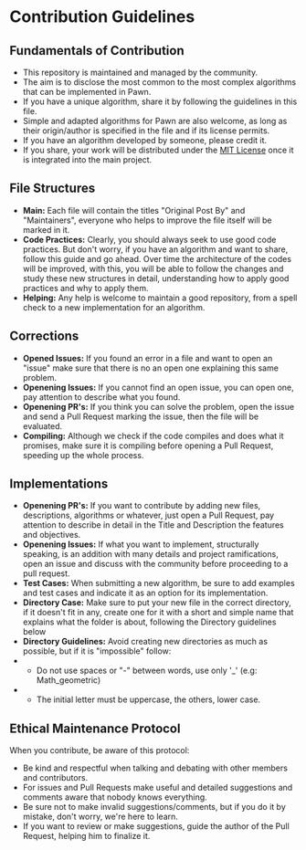 # Contribution Guidelines

## Fundamentals of Contribution

- This repository is maintained and managed by the community.
- The aim is to disclose the most common to the most complex algorithms that can be implemented in Pawn.
- If you have a unique algorithm, share it by following the guidelines in this file.
- Simple and adapted algorithms for Pawn are also welcome, as long as their origin/author is specified in the file and if its license permits.
- If you have an algorithm developed by someone, please credit it.
- If you share, your work will be distributed under the [MIT License](https://github.com/iPollo/PawnAlgorithms/blob/main/LICENSE) once it is integrated into the main project.

## File Structures

- **Main:** Each file will contain the titles "Original Post By" and "Maintainers", everyone who helps to improve the file itself will be marked in it.
- **Code Practices:** Clearly, you should always seek to use good code practices. But don't worry, if you have an algorithm and want to share, follow this guide and go ahead. Over time the architecture of the codes will be improved, with this, you will be able to follow the changes and study these new structures in detail, understanding how to apply good practices and why to apply them.
- **Helping:** Any help is welcome to maintain a good repository, from a spell check to a new implementation for an algorithm.

## Corrections

- **Opened Issues:** If you found an error in a file and want to open an "issue" make sure that there is no an open one explaining this same problem.
- **Openening Issues:** If you cannot find an open issue, you can open one, pay attention to describe what you found.
- **Openening PR's:** If you think you can solve the problem, open the issue and send a Pull Request marking the issue, then the file will be evaluated.
- **Compiling:** Although we check if the code compiles and does what it promises, make sure it is compiling before opening a Pull Request, speeding up the whole process.

## Implementations

- **Openening PR's:** If you want to contribute by adding new files, descriptions, algorithms or whatever, just open a Pull Request, pay attention to describe in detail in the Title and Description the features and objectives.
- **Openening Issues:** If what you want to implement, structurally speaking, is an addition with many details and project ramifications, open an issue and discuss with the community before proceeding to a pull request.
- **Test Cases:** When submitting a new algorithm, be sure to add examples and test cases and indicate it as an option for its implementation.
- **Directory Case:** Make sure to put your new file in the correct directory, if it doesn't fit in any, create one for it with a short and simple name that explains what the folder is about, following the Directory guidelines below
- **Directory Guidelines:** Avoid creating new directories as much as possible, but if it is "impossible" follow:
- - Do not use spaces or "-" between words, use only '\_' (e.g: Math_geometric)
- - The initial letter must be uppercase, the others, lower case.

## Ethical Maintenance Protocol

When you contribute, be aware of this protocol:

- Be kind and respectful when talking and debating with other members and contributors.
- For issues and Pull Requests make useful and detailed suggestions and comments aware that nobody knows everything.
- Be sure not to make invalid suggestions/comments, but if you do it by mistake, don't worry, we're here to learn.
- If you want to review or make suggestions, guide the author of the Pull Request, helping him to finalize it.
